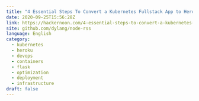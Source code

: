 ```yaml
---
title: "4 Essential Steps To Convert a Kubernetes Fullstack App to Heroku"
date: 2020-09-25T15:56:28Z
link: https://hackernoon.com/4-essential-steps-to-convert-a-kubernetes-fullstack-app-to-heroku-wmm3t5e?source=rss&utm_medium=RSS&utm_source=news.12bit.vn
site: github.com/dylang/node-rss
language: English
category:
  - kubernetes
  - heroku
  - devops
  - containers
  - flask
  - optimization
  - deployment
  - infrastructure
draft: false
---
```

